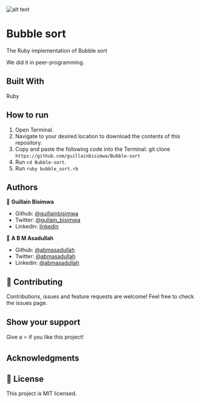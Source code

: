 ![alt text](https://camo.githubusercontent.com/3a5835d4f56c57cec85939ac345e43fef164c178/68747470733a2f2f696d672e736869656c64732e696f2f62616467652f4d6963726f76657273652d626c756576696f6c6574 "Microverse")

# Bubble sort
The Ruby implementation of Bubble sort

We did it in peer-programming. 

## Built With
Ruby

## How to run
1. Open Terminal.
2. Navigate to your desired location to download the contents of this repository.
3. Copy and paste the following code into the Terminal: git clone ```https://github.com/guillainbisimwa/Bubble-sort```
4. Run ```cd Bubble-sort```.
5. Run ```ruby bubble_sort.rb```

## Authors
👤 **Guillain Bisimwa**

- Github: [@guillainbisimwa](https://github.com/guillainbisimwa)
- Twitter: [@gullain_bisimwa](https://twitter.com/gullain_bisimwa)
- Linkedin: [linkedin](https://www.linkedin.com/in/guillain-bisimwa-8a8b7a7b/)

👤 **A B M Asadullah**

- Github: [@abmasadullah](https://github.com/abmasadullah)
- Twitter: [@abmasadullah](https://twitter.com/abmasadullah)
- Linkedin: [@abmasadullah](https://www.linkedin.com/in/abmasadullah/)

## 🤝 Contributing
Contributions, issues and feature requests are welcome!
Feel free to check the issues page.

## Show your support
Give a ⭐️ if you like this project!

## Acknowledgments

## 📝 License
This project is MIT licensed.
